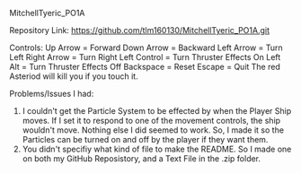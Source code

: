 MitchellTyeric_PO1A

Repository Link: https://github.com/tlm160130/MitchellTyeric_PO1A.git

Controls: 
Up Arrow = Forward
Down Arrow = Backward
Left Arrow = Turn Left
Right Arrow = Turn Right
Left Control = Turn Thruster Effects On
Left Alt = Turn Thruster Effects Off
Backspace = Reset 
Escape = Quit 
The red Asteriod will kill you if you touch it.

Problems/Issues I had:
1. I couldn't get the Particle System to be effected by when the Player Ship moves. If I set it to respond to one of the movement controls, the ship wouldn't move. Nothing else I did seemed to work. So, I made it so the Particles can be turned on and off by the player if they want them. 
2. You didn't specifiy what kind of file to make the README. So I made one on both my GitHub Reposistory, and a Text File in the .zip folder.
